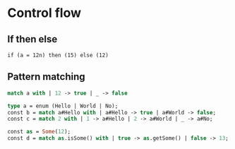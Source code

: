 # Control flow

## If then else

```text
if (a = 12n) then (15) else (12)
```

## Pattern matching

```ocaml
match a with | 12 -> true | _ -> false
```

```ocaml
type a = enum (Hello | World | No);
const b = match a#Hello with | a#Hello -> true | a#World -> false;
const c = match 2 with | 1 -> a#Hello | 2 -> a#World | _ -> a#No;

const as = Some(12);
const d = match as.isSome() with | true -> as.getSome() | false -> 13;
```

